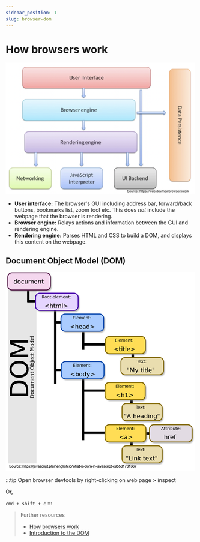 ```yaml
---
sidebar_position: 1
slug: browser-dom
---
```


# How browsers work

![howBrowsersWork](./assets/howBrowsersWork.png)

- **User interface:** The browser's GUI including address bar, forward/back buttons, bookmarks list, zoom tool etc. This does _not_ include the webpage that the browser is rendering.
- **Browser engine:** Relays actions and information between the GUI and rendering engine.
- **Rendering engine:** Parses HTML and CSS to build a DOM, and displays this content on the webpage.

## Document Object Model (DOM)

![DOM](./assets/dom.png)

:::tip
Open browser devtools by right-clicking on web page > inspect

Or,

`cmd + shift + c`
:::

> Further resources
>
> - [How browsers work](https://web.dev/howbrowserswork)
> - [Introduction to the DOM](https://developer.mozilla.org/en-US/docs/Web/API/Document_Object_Model/Introduction)

